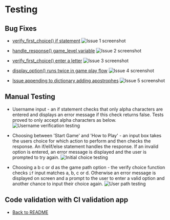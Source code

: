 # Testing

## Bug Fixes

* [verify_first_choice() if statement](https://github.com/ccp84/go_north/issues/1)
![Issue 1 screenshot](documentation/issue_1.png)

* [handle_response() game_level variable](https://github.com/ccp84/go_north/issues/2)
![Issue 2 screenshot](documentation/issue_2.png)

* [verify_first_choice() enter a letter](https://github.com/ccp84/go_north/issues/3)
![Issue 3 screenshot](documentation/issue_3.png)

* [display_option() runs twice in game play flow](https://github.com/ccp84/go_north/issues/4)
![Issue 4 screenshot](documentation/issue_4.png)

* [Issue appending to dictionary adding apostrophes](https://github.com/ccp84/go_north/issues/5)
![Issue 5 screenshot](documentation/issue_5.png)

## Manual Testing

* Username input - an if statement checks that only alpha characters are entered and displays an error message if this check returns false. Tests proved to only accept alpha characters as below.
![Username verification testing](documentation/player_name_testing.png)

* Choosing between 'Start Game' and 'How to Play' - an input box takes the users choice for which action to perform and then checks the response. An if/elif/else statement handles the response. If an invalid option is entered, an error message is displayed and the user is prompted to try again. 
![Initial choice testing](documentation/initial_choice_testing.png)

* Choosing a b c or d as the game path option - the verify choice function checks `if` input matches a, b, c or d. Otherwise an error message is displayed on screen and a prompt to the user to enter a valid option and another chance to input their choice again. 
![User path testing](documentation/game_path_choice_test.png)

## Code validation with CI validation app



* [Back to README](README.md)